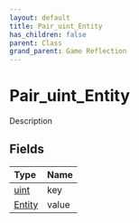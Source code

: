 ```yaml
---
layout: default
title: Pair_uint_Entity
has_children: false
parent: Class
grand_parent: Game Reflection
---
```

# Pair_uint_Entity
Description 

## Fields

| Type | Name |
|:----------|:--------------|
| [uint](/riftbreaker-wiki/docs/game-reflection/components/uint/) | key |
| [Entity](/riftbreaker-wiki/docs/game-reflection/classes/entity/) | value |

